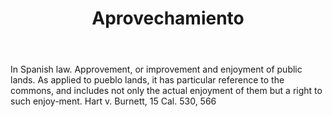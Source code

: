 ---
title: Aprovechamiento
permalink: "/definitions/aprovechamiento.html"
body: In Spanish law. Approvement, or improvement and enjoyment of public lands. As
  applied to pueblo lands, it has particular reference to the commons, and includes
  not only the actual enjoyment of them but a right to such enjoy-ment. Hart v. Burnett,
  15 Cal. 530, 566
published_at: '2018-07-07'
layout: post
---